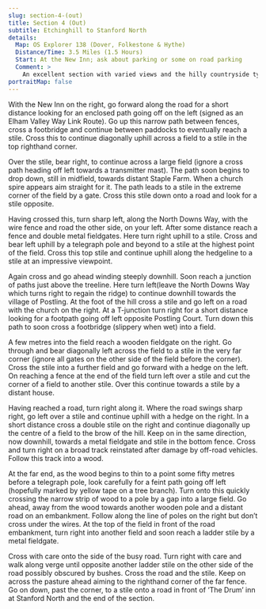 ```yaml
---
slug: section-4-(out)
title: Section 4 (Out)
subtitle: Etchinghill to Stanford North
details:
  Map: OS Explorer 138 (Dover, Folkestone & Hythe)
  Distance/Time: 3.5 Miles (1.5 Hours)
  Start: At the New Inn; ask about parking or some on road parking
  Comment: >
    An excellent section with varied views and the hilly countryside typical of the downs; some stiles.
portraitMap: false
---
```

With the New Inn on the right, go forward along the road for a short distance looking for an enclosed path going off on the left (signed as an Elham Valley Way Link Route). Go up this narrow path between fences, cross a footbridge and continue between paddocks to eventually reach a stile. Cross this to continue diagonally uphill across a field to a stile in the top righthand corner.

Over the stile, bear right, to continue across a large field (ignore a cross path heading off left towards a transmitter mast). The path soon begins to drop down, still in midfield, towards distant Staple Farm. When a church spire appears aim straight for it. The path leads to a stile in the extreme corner of the field by a gate. Cross this stile down onto a road and look for a stile opposite.

Having crossed this, turn sharp left, along the North Downs Way, with the wire fence and road the other side, on your left. After some distance reach a fence and double metal fieldgates. Here turn right uphill to a stile. Cross and bear left uphill by a telegraph pole and beyond to a stile at the highest point of the field. Cross this top stile and continue uphill along the hedgeline to a stile at an impressive viewpoint.

Again cross and go ahead winding steeply downhill. Soon reach a junction of paths just above the treeline. Here turn left(leave the North Downs Way which turns right to regain the ridge) to continue downhill towards the village of Postling. At the foot of the hill cross a stile and go left on a road with the church on the right. At a T-junction turn right for a short distance looking for a footpath going off left opposite Postling Court. Turn down this path to soon cross a footbridge (slippery when wet) into a field.

A few metres into the field reach a wooden fieldgate on the right. Go through and bear diagonally left across the field to a stile in the very far corner (ignore all gates on the other side of the field before the corner). Cross the stile into a further field and go forward with a hedge on the left. On reaching a fence at the end of the field turn left over a stile and cut the corner of a field to another stile. Over this continue towards a stile by a distant house.

Having reached a road, turn right along it. Where the road swings sharp right, go left over a stile and continue uphill with a hedge on the right. In a short distance cross a double stile on the right and continue diagonally up the centre of a field to the brow of the hill. Keep on in the same direction, now downhill, towards a metal fieldgate and stile in the bottom fence. Cross and turn right on a broad track reinstated after damage by off-road vehicles. Follow this track into a wood.

At the far end, as the wood begins to thin to a point some fifty metres before a telegraph pole, look carefully for a feint path going off left (hopefully marked by yellow tape on a tree branch). Turn onto this quickly crossing the narrow strip of wood to a pole by a gap into a large field. Go ahead, away from the wood towards another wooden pole and a distant road on an embankment. Follow along the line of poles on the right but don’t cross under the wires. At the top of the field in front of the road embankment, turn right into another field and soon reach a ladder stile by a metal fieldgate.

Cross with care onto the side of the busy road. Turn right with care and walk along verge until opposite another ladder stile on the other side of the road possibly obscured by bushes. Cross the road and the stile. Keep on across the pasture ahead aiming to the righthand corner of the far fence. Go on down, past the corner, to a stile onto a road in front of ‘The Drum’ inn at Stanford North and the end of the section.

